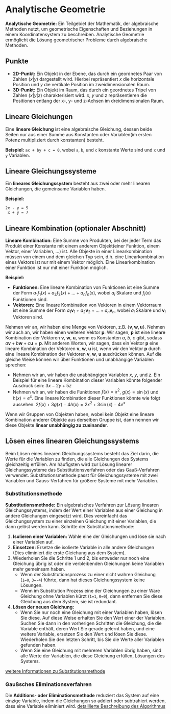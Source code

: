 # Analytische Geometrie
**Analytische Geometrie:** Ein Teilgebiet der Mathematik, der algebraische Methoden nutzt, um geometrische Eigenschaften und Beziehungen in einem Koordinatensystem zu beschreiben. Analytische Geometrie ermöglicht die Lösung geometrischer Probleme durch algebraische Methoden.

## Punkte
- **2D-Punkt:** Ein Objekt in der Ebene, das durch ein geordnetes Paar von Zahlen $(x| y)$ dargestellt wird. Hierbei repräsentiert $x$ die horizontale Position und $y$ die vertikale Position im zweidimensionalen Raum. 
- **3D-Punkt:** Ein Objekt im Raum, das durch ein geordnetes Tripel von Zahlen $(x| y| z)$ charakterisiert wird. $x$, $y$ und $z$ repräsentieren die Positionen entlang der x-, y- und z-Achsen im dreidimensionalen Raum.

## Lineare Gleichungen
Eine **lineare Gleichung** ist eine algebraische Gleichung, dessen beide Seiten nur aus einer Summe aus Konstanten oder Variablen(im ersten Potenz multipliziert durch konstanten) besteht. 

**Beispiel:** `ax + by + c = 0`, wobei `a`, `b`, und `c` konstante Werte sind und `x` und `y` Variablen.


## Lineare Gleichungssysteme
Ein **lineares Gleichungssystem** besteht aus zwei oder mehr linearen Gleichungen, die gemeinsame Variablen haben.

**Beispiel:**
```
2x - y = 5
 x + y = 7
```

## Lineare Kombination (optionaler Abschnitt)
**Lineare Kombination:** Eine Summe von Produkten, bei der jeder Term das Produkt einer Konstante mit einem anderem Objekt(einer Funktion, einem Vektor, einer Variablen, ...) ist. Alle Objekte in einer Linearkombination müssen von einem und dem gleichen Typ sein, d.h. eine Linearkombination eines Vektors ist nur mit einem Vektor möglich. Eine Linearkombination einer Funktion ist nur mit einer Funktion möglich.

**Beispiel:**
- **Funktionen:** Eine lineare Kombination von Funktionen ist eine Summe der Form $a_1 f_1(x) + a_2 f_2(x) + \dots + a_n f_n(x)$, wobei $a_i$ Skalare und $f_i(x)$ Funktionen sind.
- **Vektoren:** Eine lineare Kombination von Vektoren in einem Vektorraum ist eine Summe der Form $a_1 \mathbf{v}_1 + a_2 \mathbf{v}_2 + \dots + a_n \mathbf{v}_n$, wobei $a_i$ Skalare und $\mathbf{v}_i$ Vektoren sind.

Nehmen wir an, wir haben eine Menge von Vektoren, z.B. $\{\mathbf{v}, \mathbf{w}, \mathbf{u}\}$. Nehmen wir auch an, wir haben einen weiteren Vektor $\mathbf{p}$. Wir sagen, $\mathbf{p}$ ist eine lineare Kombination der Vektoren $\mathbf{v}$, $\mathbf{w}$, $\mathbf{u}$, wenn es Konstanten $a$, $b$, $c$ gibt, sodass $a\mathbf{v} + b\mathbf{w} + c\mathbf{u} = \mathbf{p}$. Mit anderen Worten, wir sagen, dass ein Vektor $\mathbf{p}$ eine lineare Kombination der Vektoren $\mathbf{v}$, $\mathbf{w}$, $\mathbf{u}$ ist, wenn wir den Vektor $\mathbf{p}$ durch eine lineare Kombination der Vektoren $\mathbf{v}$, $\mathbf{w}$, $\mathbf{u}$ ausdrücken können. Auf die gleiche Weise können wir über Funktionen und unabhängige Variablen sprechen:

- Nehmen wir an, wir haben die unabhängigen Variablen $x$, $y$, und $z$. Ein Beispiel für eine lineare Kombination dieser Variablen könnte folgender Ausdruck sein: $3x - 2y + 5z$
- Nehmen wir an, wir haben die Funktionen $f(x) = x^2$, $g(x) = \sin(x)$ und $h(x) = e^x$. Eine lineare Kombination dieser Funktionen könnte wie folgt aussehen: $2f(x) + 3g(x) - 4h(x) = 2x^2 + 3\sin(x) - 4e^x$

Wenn wir Gruppen von Objekten haben, wobei kein Objekt eine lineare Kombination anderer Objekte aus derselben Gruppe ist, dann nennen wir diese Objekte **linear unabhängig zu zueinander**. 

## Lösen eines linearen Gleichungssystems
Beim Lösen eines linearen Gleichungssystems besteht das Ziel darin, die Werte für die Variablen zu finden, die alle Gleichungen des Systems gleichzeitig erfüllen. Am häufigsten wird zur Lösung linearer Gleichungssysteme das Substitutionsverfahren oder das Gauß-Verfahren verwendet. Substitutionsmethode passt für Gleichungssysteme mit zwei Variablen und Gauss-Verfahren für größere Systeme mit mehr Variablen.

### Substitutionsmethode
**Substitutionsmethode:** Ein algebraisches Verfahren zur Lösung linearen Gleichungssystems, indem der Wert einer Variablen aus einer Gleichung in andere Gleichungen eingesetzt wird. Dies vereinfacht das Gleichungssystem zu einer einzelnen Gleichung mit einer Variablen, die dann gelöst werden kann. Schritte der Substitutionsmethode:

1. **Isolieren einer Variablen:** Wähle eine der Gleichungen und löse sie nach einer Variablen auf.
3. **Einsetzen:** Ersetze die isolierte Variable in alle andere Gleichungen (Dies eliminiert die erste Gleichung aus dem System).
4. Wiederholen Sie die Schritte 1 und 2, bis entweder nur noch eine Gleichung übrig ist oder die verbleibenden Gleichungen keine Variablen mehr gemeinsam haben.
   - Wenn der Substitutionsprozess zu einer nicht wahren Gleichung (`1=0`, `3=-4`) führte, dann hat dieses Gleichungssystem keine Lösungen.
   - Wenn im Substitution Prozess eine der Gleichungen zu einer Ware Gleichung ohne Variablen kürzt (`1=1`, `0=0`), dann entfernen Sie diese Gleichung aus dem System, sie ist redundant.
5. **Lösen der neuen Gleichung:**
   - Wenn Sie nur noch eine Gleichung mit einer Variablen haben, lösen Sie diese. Auf diese Weise erhalten Sie den Wert einer der Variablen. Suchen Sie dann in den vorherigen Schritten die Gleichung, die die Variable enthält, deren Wert Sie gerade gelernt haben, und eine weitere Variable, ersetzen Sie den Wert und lösen Sie diese. Wiederholen Sie den letzten Schritt, bis Sie die Werte aller Variablen gefunden haben.
   - Wenn Sie eine Gleichung mit mehreren Variablen übrig haben, sind alle Werte der Variablen, die diese Gleichung erfüllen, Lösungen des Systems.

[weitere Informationen zu Substitutionsmethode](https://en.wikipedia.org/wiki/System_of_linear_equations#Elimination_of_variables)
### Gaußsches Eliminationsverfahren
Die **Additions- oder Eliminationsmethode** reduziert das System auf eine einzige Variable, indem die Gleichungen so addiert oder subtrahiert werden, dass eine Variable eliminiert wird. [detaillierte Beschreibung des Algorithmus](https://en.wikipedia.org/wiki/Gaussian_elimination)



